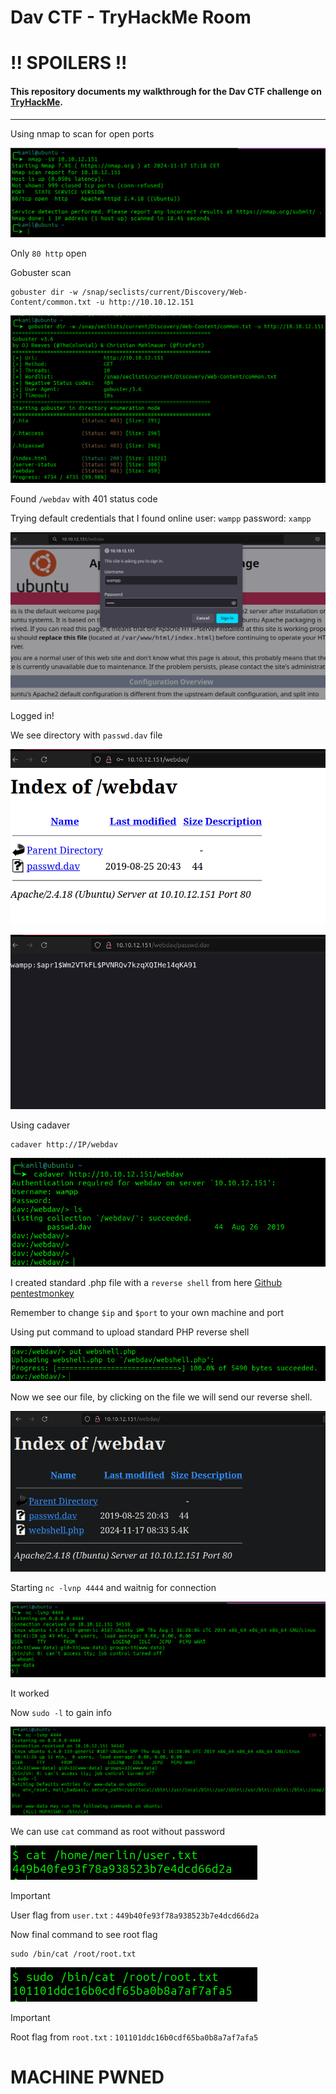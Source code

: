 # Dav CTF - TryHackMe Room
# **!! SPOILERS !!**
#### This repository documents my walkthrough for the **Dav** CTF challenge on [TryHackMe](https://tryhackme.com/r/room/bsidesgtdav). 
---
Using nmap to scan for open ports

![nmap](imgs/nmap.png "nmap")

Only `80 http` open

Gobuster scan 

```
gobuster dir -w /snap/seclists/current/Discovery/Web-Content/common.txt -u http://10.10.12.151
```

![gobuster](imgs/gobuster.png "gobuster")

Found `/webdav` with 401 status code 

Trying default credentials that I found online user: `wampp` password: `xampp`

![creds](imgs/creds.png "creds")

Logged in!

We see directory with `passwd.dav` file

![dir](imgs/dir.png "dir")

![passwd](imgs/passwd.png "passwd")

Using cadaver 
```
cadaver http://IP/webdav
```


![cadaver](imgs/cadaver.png "cadaver")

I created standard .php file with a `reverse shell` from here [Github pentestmonkey](https://github.com/pentestmonkey/php-reverse-shell)

Remember to change `$ip` and `$port` to your own machine and port


Using put command to upload standard PHP reverse shell

![put](imgs/put.png "put")

Now we see our file, by clicking on the file we will send our reverse shell.

![shell](imgs/shell.png "shell")

Starting `nc -lvnp 4444` and waitnig for connection

![nc](imgs/nc.png "nc")

It worked

Now `sudo -l` to gain info

![sudol](imgs/sudol.png "sudol")

We can use `cat` command as root without password

![user](imgs/user.png "user")

> [!IMPORTANT]
> User flag from `user.txt` : `449b40fe93f78a938523b7e4dcd66d2a`

Now final command to see root flag 

```
sudo /bin/cat /root/root.txt

```

![root](imgs/root.png "root")

> [!IMPORTANT]
> Root flag from `root.txt` : `101101ddc16b0cdf65ba0b8a7af7afa5`


# MACHINE PWNED
